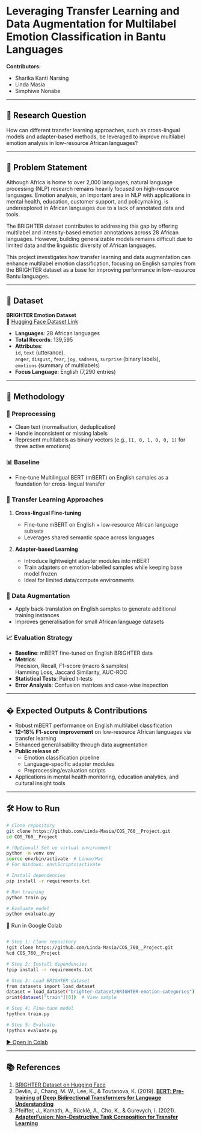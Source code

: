# Leveraging Transfer Learning and Data Augmentation for Multilabel Emotion Classification in Bantu Languages

**Contributors:**  
- Sharika Kanti Narsing 
- Linda Masia  
- Simphiwe Nonabe 

---

## 📌 Research Question
How can different transfer learning approaches, such as cross-lingual models and adapter-based methods, be leveraged to improve multilabel emotion analysis in low-resource African languages?

---

## 🧠 Problem Statement
Although Africa is home to over 2,000 languages, natural language processing (NLP) research remains heavily focused on high-resource languages. Emotion analysis, an important area in NLP with applications in mental health, education, customer support, and policymaking, is underexplored in African languages due to a lack of annotated data and tools.  

The BRIGHTER dataset contributes to addressing this gap by offering multilabel and intensity-based emotion annotations across 28 African languages. However, building generalizable models remains difficult due to limited data and the linguistic diversity of African languages.  

This project investigates how transfer learning and data augmentation can enhance multilabel emotion classification, focusing on English samples from the BRIGHTER dataset as a base for improving performance in low-resource Bantu languages.

---

## 📂 Dataset
**BRIGHTER Emotion Dataset**  
📍 [Hugging Face Dataset Link](https://huggingface.co/datasets/brighter-dataset/BRIGHTER-emotion-categories)  

- **Languages**: 28 African languages  
- **Total Records**: 139,595  
- **Attributes**:  
  `id`, `text` (utterance),  
  `anger`, `disgust`, `fear`, `joy`, `sadness`, `surprise` (binary labels),  
  `emotions` (summary of multilabels)  
- **Focus Language**: English (7,290 entries)

---

## 🧪 Methodology
### 🔄 Preprocessing
- Clean text (normalisation, deduplication)  
- Handle inconsistent or missing labels  
- Represent multilabels as binary vectors (e.g., `[1, 0, 1, 0, 0, 1]` for three active emotions)  

### 📊 Baseline
- Fine-tune Multilingual BERT (mBERT) on English samples as a foundation for cross-lingual transfer  

### 🚀 Transfer Learning Approaches
1. **Cross-lingual Fine-tuning**  
   - Fine-tune mBERT on English + low-resource African language subsets  
   - Leverages shared semantic space across languages  

2. **Adapter-based Learning**  
   - Introduce lightweight adapter modules into mBERT  
   - Train adapters on emotion-labelled samples while keeping base model frozen  
   - Ideal for limited data/compute environments  

### 🔁 Data Augmentation
- Apply back-translation on English samples to generate additional training instances  
- Improves generalisation for small African language datasets  

### 📈 Evaluation Strategy
- **Baseline**: mBERT fine-tuned on English BRIGHTER data  
- **Metrics**:  
  Precision, Recall, F1-score (macro & samples)  
  Hamming Loss, Jaccard Similarity, AUC-ROC  
- **Statistical Tests**: Paired t-tests  
- **Error Analysis**: Confusion matrices and case-wise inspection  

---

## � Expected Outputs & Contributions
- Robust mBERT performance on English multilabel classification  
- **12–18% F1-score improvement** on low-resource African languages via transfer learning  
- Enhanced generalisability through data augmentation  
- **Public release of**:  
  - Emotion classification pipeline  
  - Language-specific adapter modules  
  - Preprocessing/evaluation scripts  
- Applications in mental health monitoring, education analytics, and cultural insight tools  

---

## 🛠️ How to Run
```bash
# Clone repository
git clone https://github.com/Linda-Masia/COS_760__Project.git
cd COS_760__Project

# (Optional) Set up virtual environment
python -m venv env
source env/bin/activate  # Linux/Mac
# For Windows: env\Scripts\activate

# Install dependencies
pip install -r requirements.txt

# Run training
python train.py

# Evaluate model
python evaluate.py
```
🧪 Run in Google Colab

```bash

# Step 1: Clone repository
!git clone https://github.com/Linda-Masia/COS_760__Project.git
%cd COS_760__Project

# Step 2: Install dependencies
!pip install -r requirements.txt

# Step 3: Load BRIGHTER dataset
from datasets import load_dataset
dataset = load_dataset("brighter-dataset/BRIGHTER-emotion-categories")
print(dataset["train"][0])  # View sample

# Step 4: Fine-tune model
!python train.py

# Step 5: Evaluate
!python evaluate.py

```
[▶️ Open in Colab](https://colab.research.google.com)

---

## 📚 References
1. [BRIGHTER Dataset on Hugging Face](https://huggingface.co/datasets/brighter-dataset/BRIGHTER-emotion-categories)  
2. Devlin, J., Chang, M. W., Lee, K., & Toutanova, K. (2019). [**BERT: Pre-training of Deep Bidirectional Transformers for Language Understanding**](https://arxiv.org/abs/1810.04805)  
3. Pfeiffer, J., Kamath, A., Rücklé, A., Cho, K., & Gurevych, I. (2021). [**AdapterFusion: Non-Destructive Task Composition for Transfer Learning**](https://arxiv.org/abs/2005.00247)
